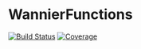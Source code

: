 # WannierFunctions

[![Build Status](https://github.com/jaemolihm/WannierFunctions.jl/actions/workflows/CI.yml/badge.svg?branch=main)](https://github.com/jaemolihm/WannierFunctions.jl/actions/workflows/CI.yml?query=branch%3Amain)
[![Coverage](https://codecov.io/gh/jaemolihm/WannierFunctions.jl/branch/main/graph/badge.svg)](https://codecov.io/gh/jaemolihm/WannierFunctions.jl)
